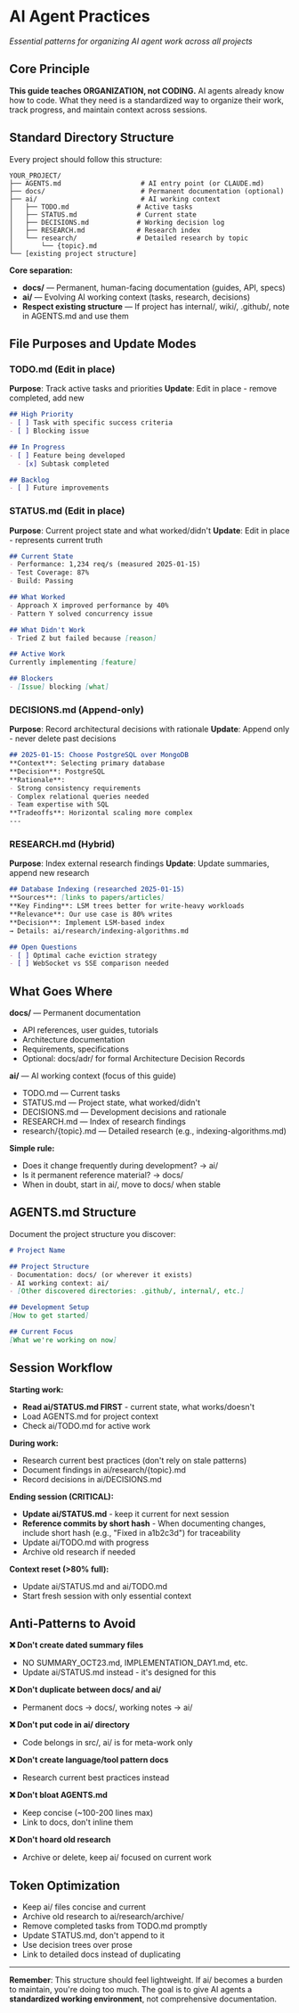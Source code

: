 # AI Agent Practices

*Essential patterns for organizing AI agent work across all projects*

## Core Principle

**This guide teaches ORGANIZATION, not CODING.** AI agents already know how to code. What they need is a standardized way to organize their work, track progress, and maintain context across sessions.

## Standard Directory Structure

Every project should follow this structure:

```
YOUR_PROJECT/
├── AGENTS.md                    # AI entry point (or CLAUDE.md)
├── docs/                        # Permanent documentation (optional)
├── ai/                          # AI working context
│   ├── TODO.md                 # Active tasks
│   ├── STATUS.md               # Current state
│   ├── DECISIONS.md            # Working decision log
│   ├── RESEARCH.md             # Research index
│   └── research/               # Detailed research by topic
│       └── {topic}.md
└── [existing project structure]
```

**Core separation:**
- **docs/** — Permanent, human-facing documentation (guides, API, specs)
- **ai/** — Evolving AI working context (tasks, research, decisions)
- **Respect existing structure** — If project has internal/, wiki/, .github/, note in AGENTS.md and use them

## File Purposes and Update Modes

### TODO.md (Edit in place)
**Purpose**: Track active tasks and priorities
**Update**: Edit in place - remove completed, add new
```markdown
## High Priority
- [ ] Task with specific success criteria
- [ ] Blocking issue

## In Progress
- [ ] Feature being developed
  - [x] Subtask completed

## Backlog
- [ ] Future improvements
```

### STATUS.md (Edit in place)
**Purpose**: Current project state and what worked/didn't
**Update**: Edit in place - represents current truth
```markdown
## Current State
- Performance: 1,234 req/s (measured 2025-01-15)
- Test Coverage: 87%
- Build: Passing

## What Worked
- Approach X improved performance by 40%
- Pattern Y solved concurrency issue

## What Didn't Work
- Tried Z but failed because [reason]

## Active Work
Currently implementing [feature]

## Blockers
- [Issue] blocking [what]
```

### DECISIONS.md (Append-only)
**Purpose**: Record architectural decisions with rationale
**Update**: Append only - never delete past decisions
```markdown
## 2025-01-15: Choose PostgreSQL over MongoDB
**Context**: Selecting primary database
**Decision**: PostgreSQL
**Rationale**:
- Strong consistency requirements
- Complex relational queries needed
- Team expertise with SQL
**Tradeoffs**: Horizontal scaling more complex
---
```

### RESEARCH.md (Hybrid)
**Purpose**: Index external research findings
**Update**: Update summaries, append new research
```markdown
## Database Indexing (researched 2025-01-15)
**Sources**: [links to papers/articles]
**Key Finding**: LSM trees better for write-heavy workloads
**Relevance**: Our use case is 80% writes
**Decision**: Implement LSM-based index
→ Details: ai/research/indexing-algorithms.md

## Open Questions
- [ ] Optimal cache eviction strategy
- [ ] WebSocket vs SSE comparison needed
```

## What Goes Where

**docs/** — Permanent documentation
- API references, user guides, tutorials
- Architecture documentation
- Requirements, specifications
- Optional: docs/adr/ for formal Architecture Decision Records

**ai/** — AI working context (focus of this guide)
- TODO.md — Current tasks
- STATUS.md — Project state, what worked/didn't
- DECISIONS.md — Development decisions and rationale
- RESEARCH.md — Index of research findings
- research/{topic}.md — Detailed research (e.g., indexing-algorithms.md)

**Simple rule:**
- Does it change frequently during development? → ai/
- Is it permanent reference material? → docs/
- When in doubt, start in ai/, move to docs/ when stable

## AGENTS.md Structure

Document the project structure you discover:

```markdown
# Project Name

## Project Structure
- Documentation: docs/ (or wherever it exists)
- AI working context: ai/
- [Other discovered directories: .github/, internal/, etc.]

## Development Setup
[How to get started]

## Current Focus
[What we're working on now]
```

## Session Workflow

**Starting work:**
- **Read ai/STATUS.md FIRST** - current state, what works/doesn't
- Load AGENTS.md for project context
- Check ai/TODO.md for active work

**During work:**
- Research current best practices (don't rely on stale patterns)
- Document findings in ai/research/{topic}.md
- Record decisions in ai/DECISIONS.md

**Ending session (CRITICAL):**
- **Update ai/STATUS.md** - keep it current for next session
- **Reference commits by short hash** - When documenting changes, include short hash (e.g., "Fixed in a1b2c3d") for traceability
- Update ai/TODO.md with progress
- Archive old research if needed

**Context reset (>80% full):**
- Update ai/STATUS.md and ai/TODO.md
- Start fresh session with only essential context

## Anti-Patterns to Avoid

**❌ Don't create dated summary files**
- NO SUMMARY_OCT23.md, IMPLEMENTATION_DAY1.md, etc.
- Update ai/STATUS.md instead - it's designed for this

**❌ Don't duplicate between docs/ and ai/**
- Permanent docs → docs/, working notes → ai/

**❌ Don't put code in ai/ directory**
- Code belongs in src/, ai/ is for meta-work only

**❌ Don't create language/tool pattern docs**
- Research current best practices instead

**❌ Don't bloat AGENTS.md**
- Keep concise (~100-200 lines max)
- Link to docs, don't inline them

**❌ Don't hoard old research**
- Archive or delete, keep ai/ focused on current work

## Token Optimization

- Keep ai/ files concise and current
- Archive old research to ai/research/archive/
- Remove completed tasks from TODO.md promptly
- Update STATUS.md, don't append to it
- Use decision trees over prose
- Link to detailed docs instead of duplicating

---

**Remember**: This structure should feel lightweight. If ai/ becomes a burden to maintain, you're doing too much. The goal is to give AI agents a **standardized working environment**, not comprehensive documentation.